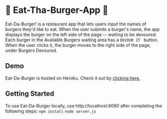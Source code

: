  # :hamburger: Eat-Tha-Burger-App :hamburger:

Eat-Da-Burger! is a restaurant app that lets users input the names of burgers they'd like to eat. When the user submits a burger's name, the app displays the burger on the left side of the page -- waiting to be devoured. Each burger in the Available Burgers waiting area has a ```DEVOUR IT ``` button. When the user clicks it, the burger moves to the right side of the page, under Burgers Devoured. 


## Demo 
Eat-Da-Burger is hosted on Heroku. Check it out by [clicking here.](https://sheltered-wave-22200.herokuapp.com/burgers)

## Getting Started
To use Eat-Da-Burger locally, use http://localhost:8080 after completing the following steps:
```npm install```
```node server.js```
